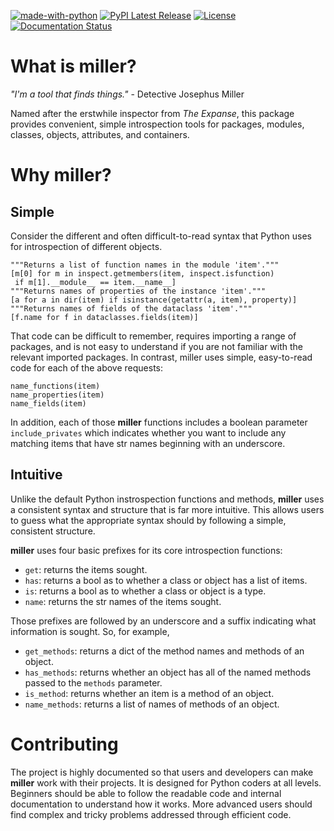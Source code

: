 [![made-with-python](https://img.shields.io/badge/Made%20with-Python-1f425f.svg)](https://www.python.org/) [![PyPI Latest Release](https://img.shields.io/pypi/v/miller.svg)](https://pypi.org/project/miller/) [![License](https://img.shields.io/badge/License-Apache_2.0-blue.svg)](https://opensource.org/licenses/Apache-2.0) [![Documentation Status](https://readthedocs.org/projects/miller/badge/?version=latest)](http://miller.readthedocs.io/?badge=latest)

# What is miller?

*"I'm a tool that finds things."* - Detective Josephus Miller

Named after the erstwhile inspector from *The Expanse*, this package provides convenient, simple introspection tools for packages, modules, classes, objects, attributes, and containers. 

# Why miller?

## Simple

Consider the different and often difficult-to-read syntax that Python uses for introspection of different objects.
```
"""Returns a list of function names in the module 'item'."""
[m[0] for m in inspect.getmembers(item, inspect.isfunction)
 if m[1].__module__ == item.__name__]
"""Returns names of properties of the instance 'item'."""
[a for a in dir(item) if isinstance(getattr(a, item), property)] 
"""Returns names of fields of the dataclass 'item'."""
[f.name for f in dataclasses.fields(item)] 
```
That code can be difficult to remember, requires importing a range of packages, and is not easy to understand if you are not familiar with the relevant imported packages. In contrast, miller uses simple, easy-to-read code for each of the above requests:
```
name_functions(item)
name_properties(item)
name_fields(item)
```
In addition, each of those **miller** functions includes a boolean parameter `include_privates` which indicates whether you want to include any matching items that have str names beginning with an underscore.

## Intuitive

Unlike the default Python instrospection functions and methods, **miller** uses a consistent syntax and structure that is far more intuitive. This allows users to guess what the appropriate syntax should by following a simple, consistent structure.

**miller** uses four basic prefixes for its core introspection functions:
 
* `get`: returns the items sought.
* `has`: returns a bool as to whether a class or object has a list of items.
* `is`: returns a bool as to whether a class or object is a type.
* `name`: returns the str names of the items sought.
  
Those prefixes are followed by an underscore and a suffix indicating what information is sought. So, for example, 

* `get_methods`: returns a dict of the method names and methods of an object.
* `has_methods`: returns whether an object has all of the named methods passed to the `methods` parameter.
* `is_method`: returns whether an item is a method of an object.
* `name_methods`: returns a list of names of methods of an object.

# Contributing 

The project is highly documented so that users and developers can make **miller** work with their projects. It is designed for Python coders at all levels. Beginners should be able to follow the readable code and internal documentation to understand how it works. More advanced users should find complex and tricky problems addressed through efficient code.
